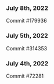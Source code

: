 ### July 8th, 2022

Commit #179936

### July 5th, 2022

Commit #314353


### July 4th, 2022

Commit #72281
